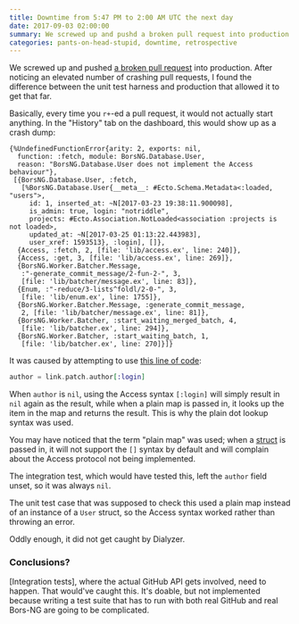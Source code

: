 ```yaml
---
title: Downtime from 5:47 PM to 2:00 AM UTC the next day
date: 2017-09-03 02:00:00
summary: We screwed up and pushd a broken pull request into production
categories: pants-on-head-stupid, downtime, retrospective
---
```


We screwed up and pushed [a broken pull request](https://github.com/bors-ng/bors-ng/pull/275) into production.
After noticing an elevated number of crashing pull requests,
I found the difference between the unit test harness and production that allowed it to get that far.

Basically, every time you `r+`-ed a pull request, it would not actually start anything.
In the "History" tab on the dashboard, this would show up as a crash dump:

```
{%UndefinedFunctionError{arity: 2, exports: nil,
  function: :fetch, module: BorsNG.Database.User,
  reason: "BorsNG.Database.User does not implement the Access behaviour"},
 [{BorsNG.Database.User, :fetch,
   [%BorsNG.Database.User{__meta__: #Ecto.Schema.Metadata<:loaded, "users">,
     id: 1, inserted_at: ~N[2017-03-23 19:38:11.900098],
     is_admin: true, login: "notriddle",
     projects: #Ecto.Association.NotLoaded<association :projects is not loaded>,
     updated_at: ~N[2017-03-25 01:13:22.443983],
     user_xref: 1593513}, :login], []},
  {Access, :fetch, 2, [file: 'lib/access.ex', line: 240]},
  {Access, :get, 3, [file: 'lib/access.ex', line: 269]},
  {BorsNG.Worker.Batcher.Message,
   :"-generate_commit_message/2-fun-2-", 3,
   [file: 'lib/batcher/message.ex', line: 83]},
  {Enum, :"-reduce/3-lists^foldl/2-0-", 3,
   [file: 'lib/enum.ex', line: 1755]},
  {BorsNG.Worker.Batcher.Message, :generate_commit_message,
   2, [file: 'lib/batcher/message.ex', line: 81]},
  {BorsNG.Worker.Batcher, :start_waiting_merged_batch, 4,
   [file: 'lib/batcher.ex', line: 294]},
  {BorsNG.Worker.Batcher, :start_waiting_batch, 1,
   [file: 'lib/batcher.ex', line: 270]}]}
```

It was caused by attempting to use [this line of code](https://github.com/bors-ng/bors-ng/pull/275/files#diff-7c518cd3df1fb5156f4e6ad3843adeaeR83):

```elixir
author = link.patch.author[:login]
```

When `author` is `nil`,
using the Access syntax `[:login]` will simply result in `nil` again as the result,
while when a plain map is passed in, it looks up the item in the map and returns the result.
This is why the plain dot lookup syntax was used.

You may have noticed that the term "plain map" was used;
when a [struct] is passed in,
it will not support the `[]` syntax by default and will complain about the Access protocol not being implemented.

[struct]: https://elixir-lang.org/getting-started/structs.html

The integration test, which would have tested this, left the `author` field unset,
so it was always `nil`.

The unit test case that was supposed to check this used a plain map instead of an instance of a `User` struct,
so the Access syntax worked rather than throwing an error.

Oddly enough, it did not get caught by Dialyzer.

### Conclusions?

[Integration tests], where the actual GitHub API gets involved, need to happen.
That would've caught this.
It's doable, but not implemented because writing a test suite that has to run with both real GitHub and real Bors-NG are going to be complicated.
